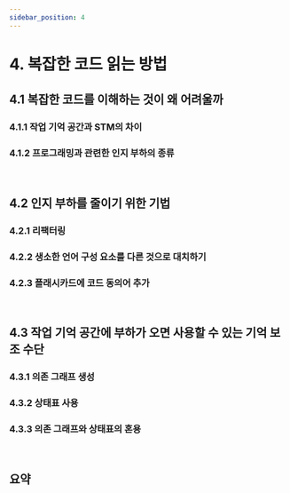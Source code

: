 ```yaml
---
sidebar_position: 4
---
```


# 4. 복잡한 코드 읽는 방법

## 4.1 복잡한 코드를 이해하는 것이 왜 어려울까

### 4.1.1 작업 기억 공간과 STM의 차이

### 4.1.2 프로그래밍과 관련한 인지 부하의 종류

<br/>

## 4.2 인지 부하를 줄이기 위한 기법

### 4.2.1 리팩터링

### 4.2.2 생소한 언어 구성 요소를 다른 것으로 대치하기

### 4.2.3 플래시카드에 코드 동의어 추가

<br/>

## 4.3 작업 기억 공간에 부하가 오면 사용할 수 있는 기억 보조 수단

### 4.3.1 의존 그래프 생성

### 4.3.2 상태표 사용

### 4.3.3 의존 그래프와 상태표의 혼용

<br/>

## 요약